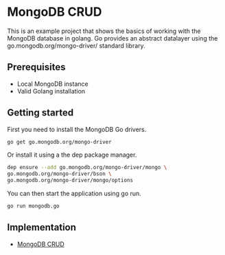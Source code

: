 # MongoDB CRUD

This is an example project that shows the basics of working with the MongoDB database in golang. Go provides an abstract datalayer using the go.mongodb.org/mongo-driver/ standard library. 

## Prerequisites

* Local MongoDB instance
* Valid Golang installation

## Getting started

First you need to install the MongoDB Go drivers.

```bash
go get go.mongodb.org/mongo-driver
```

Or install it using a the dep package manager.

```bash
dep ensure --add go.mongodb.org/mongo-driver/mongo \
go.mongodb.org/mongo-driver/bson \
go.mongodb.org/mongo-driver/mongo/options
```

You can then start the application using go run.

```bash
go run mongodb.go
```


## Implementation

* [MongoDB CRUD](https://github.com/TannerGabriel/learning-go/blob/master/beginner-programs/MongoDB-CRUD/mongodb.go)